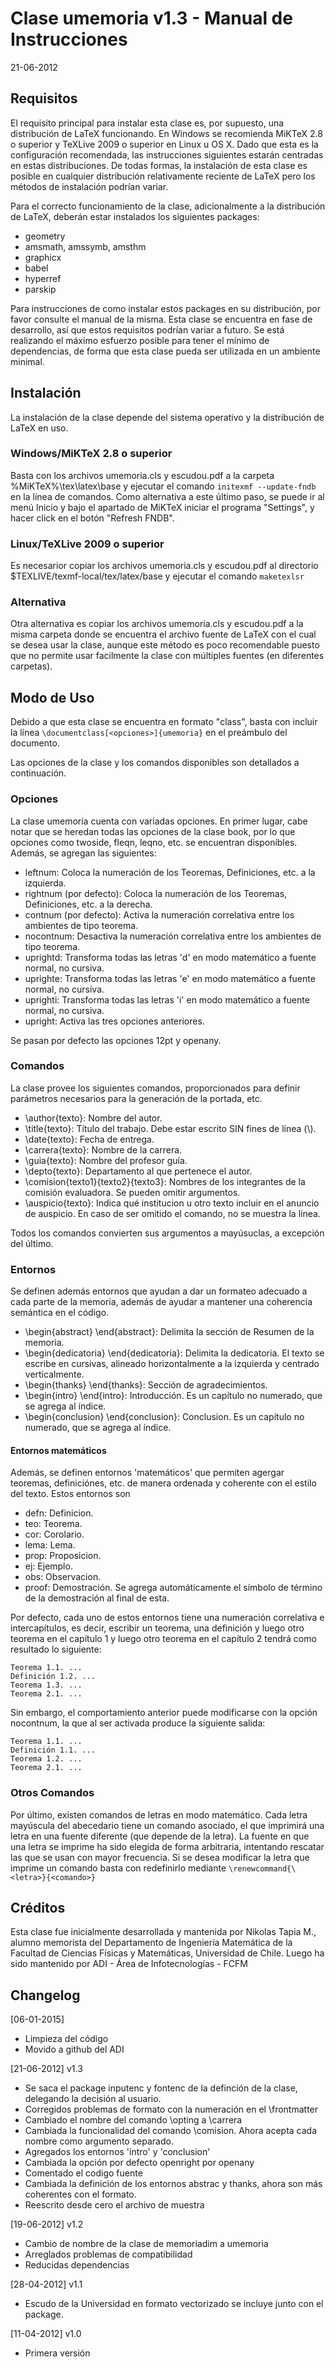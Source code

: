 # Clase umemoria v1.3 - Manual de Instrucciones

21-06-2012

## Requisitos
El requisito principal para instalar esta clase es, por supuesto, una distribución de LaTeX funcionando.
En Windows se recomienda MiKTeX 2.8 o superior y TeXLive 2009 o superior en Linux u OS X. Dado que esta es la
configuración recomendada, las instrucciones siguientes estarán centradas en estas distribuciones. De todas formas,
la instalación de esta clase es posible en cualquier distribución relativamente reciente de LaTeX pero
los métodos de instalación podrían variar.

Para el correcto funcionamiento de la clase, adicionalmente a la distribución de LaTeX, deberán estar
instalados los siguientes packages:
* geometry
* amsmath, amssymb, amsthm
* graphicx
* babel
* hyperref
* parskip

Para instrucciones de como instalar estos packages en su distribución, por favor consulte el manual de la misma.
Esta clase se encuentra en fase de desarrollo, así que estos requisitos podrían variar a futuro. Se está
realizando el máximo esfuerzo posible para tener el mínimo de dependencias, de forma que esta clase
pueda ser utilizada en un ambiente minimal.

## Instalación
La instalación de la clase depende del sistema operativo y la distribución de LaTeX en uso.

### Windows/MiKTeX 2.8 o superior
Basta con los archivos umemoria.cls y escudou.pdf a la carpeta %MiKTeX%\tex\latex\base y ejecutar el comando
	```initexmf --update-fndb```
en la línea de comandos. Como alternativa a este último paso, se puede ir al menú Inicio y bajo el apartado
de MiKTeX iniciar el programa "Settings", y hacer click en el botón "Refresh FNDB".

### Linux/TeXLive 2009 o superior
Es necesarior copiar los archivos umemoria.cls y escudou.pdf al directorio $TEXLIVE/texmf-local/tex/latex/base y ejecutar
el comando ```maketexlsr```

### Alternativa
Otra alternativa es copiar los archivos umemoria.cls y escudou.pdf a la misma carpeta donde se encuentra el archivo fuente
de LaTeX con el cual se desea usar la clase, aunque este método es poco recomendable puesto que no permite usar
facilmente la clase con múltiples fuentes (en diferentes carpetas).

## Modo de Uso
Debido a que esta clase se encuentra en formato "class", basta con incluir la línea ```\documentclass[<opciones>]{umemoria}``` en el preámbulo del documento.

Las opciones de la clase y los comandos disponibles son detallados a continuación.

### Opciones
La clase umemoria cuenta con variadas opciones. En primer lugar, cabe notar que se heredan todas las opciones de la clase
book, por lo que opciones como twoside, fleqn, leqno, etc. se encuentran disponibles. Además, se agregan las siguientes:

* leftnum: Coloca la numeración de los Teoremas, Definiciones, etc. a la izquierda.
* rightnum (por defecto): Coloca la numeración de los Teoremas, Definiciones, etc. a la derecha.
* contnum (por defecto): Activa la numeración correlativa entre los ambientes de tipo teorema.
* nocontnum: Desactiva la numeración correlativa entre los ambientes de tipo teorema.
* uprightd: Transforma todas las letras 'd' en modo matemático a fuente normal, no cursiva.
* uprighte: Transforma todas las letras 'e' en modo matemático a fuente normal, no cursiva.
* uprighti: Transforma todas las letras 'i' en modo matemático a fuente normal, no cursiva.
* upright: Activa las tres opciones anteriores.

Se pasan por defecto las opciones 12pt y openany.

### Comandos
La clase provee los siguientes comandos, proporcionados para definir parámetros necesarios para la generación de la portada,
etc.

* \author{texto}: Nombre del autor.
* \title{texto}: Título del trabajo. Debe estar escrito SIN fines de línea (\\).
* \date{texto}: Fecha de entrega.
* \carrera{texto}: Nombre de la carrera.
* \guia{texto}: Nombre del profesor guía.
* \depto{texto}: Departamento al que pertenece el autor.
* \comision{texto1}{texto2}{texto3}: Nombres de los integrantes de la comisión evaluadora. Se pueden omitir argumentos.
* \auspicio{texto}: Indica qué institucion u otro texto incluir en el anuncio de auspicio. En caso de ser omitido el comando, no se muestra la línea.

Todos los comandos convierten sus argumentos a mayúsuclas, a excepción del último.

### Entornos
Se definen además entornos que ayudan a dar un formateo adecuado a cada parte de la memoria, además de ayudar a mantener una coherencia semántica en el código.

* \begin{abstract} \end{abstract}: Delimita la sección de Resumen de la memoria.
* \begin{dedicatoria} \end{dedicatoria}: Delimita la dedicatoria. El texto se escribe en cursivas, alineado horizontalmente a la izquierda y centrado verticalmente.
* \begin{thanks} \end{thanks}: Sección de agradecimientos.
* \begin{intro} \end{intro}: Introducción. Es un capítulo no numerado, que se agrega al índice.
* \begin{conclusion} \end{conclusion}: Conclusion. Es un capítulo no numerado, que se agrega al índice.

#### Entornos matemáticos
Además, se definen entornos 'matemáticos' que permiten agergar teoremas, definiciónes, etc. de manera ordenada y coherente con el estilo del texto. Estos entornos son

* defn: Definicion.
* teo: Teorema.
* cor: Corolario.
* lema: Lema.
* prop: Proposicion.
* ej: Ejemplo.
* obs: Observacion.
* proof: Demostración. Se agrega automáticamente el símbolo de término de la demostración al final de esta.

Por defecto, cada uno de estos entornos tiene una numeración correlativa e intercapítulos, es decir, escribir un teorema, una definición y luego otro teorema
en el capítulo 1 y luego otro teorema en el capítulo 2 tendrá como resultado lo siguiente:

	Teorema 1.1. ...
	Definición 1.2. ...
	Teorema 1.3. ...
	Teorema 2.1. ...

Sin embargo, el comportamiento anterior puede modificarse con la opción nocontnum, la que al ser activada produce la siguiente salida:

	Teorema 1.1. ...
	Definición 1.1. ...
	Teorema 1.2. ...
	Teorema 2.1. ...

### Otros Comandos
Por último, existen comandos de letras en modo matemático. Cada letra mayúscula del abecedario tiene un comando asociado, el que imprimirá una letra en una fuente
diferente (que depende de la letra). La fuente en que una letra se imprime ha sido elegida de forma arbitraria, intentando rescatar las que se usan
con mayor frecuencia. Si se desea modificar la letra que imprime un comando basta con redefinirlo mediante ```\renewcommand{\<letra>}{<comando>}```

## Créditos

Esta clase fue inicialmente desarrollada y mantenida por Nikolas Tapia M., alumno memorista del Departamento de Ingeniería Matemática de la Facultad de Ciencias Físicas y Matemáticas, Universidad de Chile.
Luego ha sido mantenido por ADI - Área de Infotecnologías - FCFM


## Changelog

[06-01-2015]
- Limpieza del código
- Movido a github del ADI

[21-06-2012] v1.3
- Se saca el package inputenc y fontenc de la definción de la clase, delegando la decisión al usuario.
- Corregidos problemas de formato con la numeración en el \frontmatter
- Cambiado el nombre del comando \opting a \carrera
- Cambiada la funcionalidad del comando \comision. Ahora acepta cada nombre como argumento separado.
- Agregados los entornos 'intro' y 'conclusion'
- Cambiada la opción por defecto openright por openany
- Comentado el codigo fuente
- Cambiada la definición de los entornos abstrac y thanks, ahora son más coherentes con el formato.
- Reescrito desde cero el archivo de muestra

[19-06-2012] v1.2
- Cambio de nombre de la clase de memoriadim a umemoria
- Arreglados problemas de compatibilidad
- Reducidas dependencias

[28-04-2012] v1.1
- Escudo de la Universidad en formato vectorizado se incluye junto con el package.

[11-04-2012] v1.0
- Primera versión
